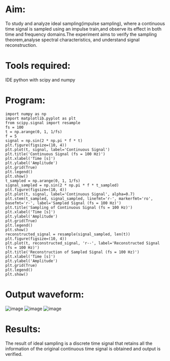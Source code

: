 # Aim:
To study and analyze ideal sampling(impulse sampling), where a continuous time signal is sampled using an impulse train,and observe its effect in both time and frequency domains.The experiment aims to verify the sampling theorem,analyse spectral characteristics, and understand signal reconstruction.
# Tools required:
IDE python with scipy and numpy
# Program:
```
import numpy as np
import matplotlib.pyplot as plt
from scipy.signal import resample
fs = 100
t = np.arange(0, 1, 1/fs) 
f = 5
signal = np.sin(2 * np.pi * f * t)
plt.figure(figsize=(10, 4))
plt.plot(t, signal, label='Continuous Signal')
plt.title('Continuous Signal (fs = 100 Hz)')
plt.xlabel('Time [s]')
plt.ylabel('Amplitude')
plt.grid(True)
plt.legend()
plt.show()
t_sampled = np.arange(0, 1, 1/fs)
signal_sampled = np.sin(2 * np.pi * f * t_sampled)
plt.figure(figsize=(10, 4))
plt.plot(t, signal, label='Continuous Signal', alpha=0.7)
plt.stem(t_sampled, signal_sampled, linefmt='r-', markerfmt='ro', basefmt='r-', label='Sampled Signal (fs = 100 Hz)')
plt.title('Sampling of Continuous Signal (fs = 100 Hz)')
plt.xlabel('Time [s]')
plt.ylabel('Amplitude')
plt.grid(True)
plt.legend()
plt.show()
reconstructed_signal = resample(signal_sampled, len(t))
plt.figure(figsize=(10, 4))
plt.plot(t, reconstructed_signal, 'r--', label='Reconstructed Signal (fs = 100 Hz)')
plt.title('Reconstruction of Sampled Signal (fs = 100 Hz)')
plt.xlabel('Time [s]')
plt.ylabel('Amplitude')
plt.grid(True)
plt.legend()
plt.show()
```
# Output waveform:
![image](https://github.com/user-attachments/assets/caf9c05a-80b4-442f-a124-08fecd9a0167)
![image](https://github.com/user-attachments/assets/9757a230-4f3c-49bd-9a71-01d667e029b5)
![image](https://github.com/user-attachments/assets/42508848-177e-4caf-9e6c-0b488d2378fb)


# Results:
The result of ideal sampling is a discrete time signal that retains all the information of the original continuous time signal is obtained and output is verified. 
